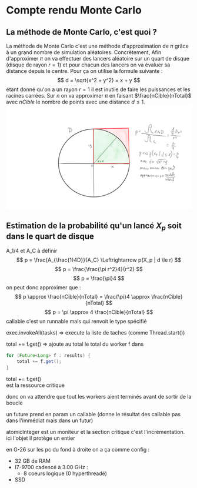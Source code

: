 # Compte rendu Monte Carlo

## La méthode de Monte Carlo, c'est quoi ?

La méthode de Monte Carlo c'est une méthode d'approximation de $\pi$ grâce à un grand nombre de simulation 
aléatoires. Concrètement, Afin d'approximer $\pi$ on va effectuer des lancers aléatoire sur un quart de disque 
(disque de rayon $r = 1$) et pour chacun des lancers on va évaluer sa distance depuis le centre. Pour ça 
on utilise la formule suivante : 
$$
d = \sqrt{x^2 + y^2} = x + y
$$
étant donné qu'on a un rayon $r = 1$ il est inutile de faire les puissances et les racines carrées. 
Sur $n$ on va approximer $\pi$ en faisant $\frac{nCible}{nTotal}$ avec $nCible$ le nombre de points 
avec une distance $d \le 1$.
![monte_carlo.png](monte_carlo.png)

## Estimation de la probabilité qu'un lancé $X_p$ soit dans le quart de disque

A_1/4 et A_C à définir
$$
p = \frac{A_{\frac{1}4D}}{A_C} \Leftrightarrow p(X_p | d \le r)
$$
$$
p = \frac{\frac{\pi r^2}4}{r^2}
$$
$$
p = \frac{\pi}4
$$
on peut donc approximer que : 
$$
p \approx \frac{nCible}{nTotal} = \frac{\pi}4 \approx \frac{nCible}{nTotal}
$$
$$
p = \pi \approx 4 \frac{nCible}{nTotal}
$$
callable c'est un runnable mais qui renvoit le type spécifié

exec.invokeAll(tasks) => execute la liste de taches (comme Thread.start())

total += f.get() => ajoute au total le total du worker f
dans 
```java
for (Future<Long> f : results) {
    total += f.get();
}
```     
total += f.get()<br>
est la ressource critique

donc on va attendre que tout les workers aient terminés avant de sortir de la boucle

un future prend en param un callable (donne le résultat des callable pas dans l'immédiat mais dans un futur)


atomicInteger est un moniteur et la section critique c'est l'incrémentation. ici l'objet il protège un entier

en G-26 sur les pc du fond à droite on a ça comme config : 
* 32 GB de RAM
* I7-9700 cadencé à 3.00 GHz :
  * 8 coeurs logique (0 hyperthreadé)
* SSD 